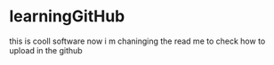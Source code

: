 # learningGitHub

this is cooll software
now i m chaninging the read me to check how to upload in the github
